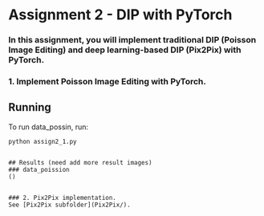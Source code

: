 # Assignment 2 - DIP with PyTorch

### In this assignment, you will implement traditional DIP (Poisson Image Editing) and deep learning-based DIP (Pix2Pix) with PyTorch.

### 1. Implement Poisson Image Editing with PyTorch.

## Running

To run data_possin, run:

```basic
python assign2_1.py
```
```

## Results (need add more result images)
### data_poission
()


### 2. Pix2Pix implementation.
See [Pix2Pix subfolder](Pix2Pix/).
